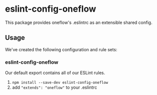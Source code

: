 # eslint-config-oneflow

This package provides oneflow's .eslintrc as an extensible shared config.

## Usage

We've created the following configuration and rule sets:

### eslint-config-oneflow

Our default export contains all of our ESLint rules.

1. `npm install --save-dev eslint-config-oneflow`
2. add `"extends": "oneflow"` to your .eslintrc
